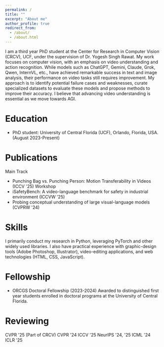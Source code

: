 ```yaml
---
permalink: /
title: ""
excerpt: "About me"
author_profile: true
redirect_from: 
  - /about/
  - /about.html
---
```

I am a third year PhD student at the Center for Research in Computer Vision (CRCV), UCF, under the supervision of Dr. Yogesh Singh Rawat. My work focuses on computer vision, with an emphasis on video understanding and action recognition. While models such as ChatGPT, Gemini, Claude, Grok, Qwen, InternVL, etc., have achieved remarkable success in text and image analysis, their performance on video tasks still requires improvement. My approach is to identify potential failure cases and weaknesses, curate specialized datasets to evaluate these models and propose methods to improve their accuracy. I believe that advancing video understanding is essential as we move towards AGI.

Education
======
* PhD student: University of Central Florida (UCF), Orlando, Florida, USA. (August 2023-Present)

Publications
======
Main Track
* Punching Bag vs. Punching Person: Motion Transferability in Videos (ICCV '25)
Workshop
* iSafetyBench: A video-language benchmark for safety in industrial environment (ICCVW '25)
* Probing conceptual understanding of large visual-language models (CVPRW '24)

Skills
======
I primarily conduct my research in Python, leveraging PyTorch and other widely used libraries. I also have practical experience with graphic-design tools (Adobe Photoshop, Illustrator), video-editing applications, and web technologies (HTML, CSS, JavaScript).

Fellowship
======
* ORCGS Doctoral Fellowship (2023-2024)
  Awarded to distinguished first year students enrolled in doctoral programs at the University of Central Florida.

Reviewing
======
CVPR '25
(Part of CRCV)
CVPR '24
ICCV '25
NeurIPS '24, '25
ICML '24
ICLR '25
  
<!-- Publications
======
  <ul>{% for post in site.publications %}
    {% include archive-single-cv.html %}
  {% endfor %}</ul> -->

